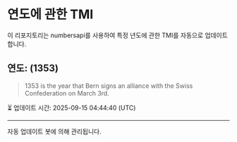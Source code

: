 
# 연도에 관한 TMI

이 리포지토리는 numbersapi를 사용하여 특정 년도에 관한 TMI를 자동으로 업데이트합니다.

## 연도: (1353)
> 1353 is the year that Bern signs an alliance with the Swiss Confederation on March 3rd.

⏳ 업데이트 시간: 2025-09-15 04:44:40 (UTC)

---
자동 업데이트 봇에 의해 관리됩니다.
